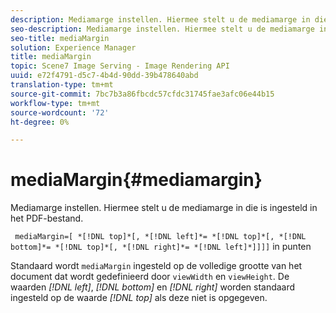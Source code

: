 ```yaml
---
description: Mediamarge instellen. Hiermee stelt u de mediamarge in die is ingesteld in het PDF-bestand.
seo-description: Mediamarge instellen. Hiermee stelt u de mediamarge in die is ingesteld in het PDF-bestand.
seo-title: mediaMargin
solution: Experience Manager
title: mediaMargin
topic: Scene7 Image Serving - Image Rendering API
uuid: e72f4791-d5c7-4b4d-90dd-39b478640abd
translation-type: tm+mt
source-git-commit: 7bc7b3a86fbcdc57cfdc31745fae3afc06e44b15
workflow-type: tm+mt
source-wordcount: '72'
ht-degree: 0%

---
```



# mediaMargin{#mediamargin}

Mediamarge instellen. Hiermee stelt u de mediamarge in die is ingesteld in het PDF-bestand.

` mediaMargin=[ *[!DNL top]*[, *[!DNL left]*= *[!DNL top]*[, *[!DNL bottom]*= *[!DNL top]*[, *[!DNL right]*= *[!DNL left]*]]]]` in punten

Standaard wordt `mediaMargin` ingesteld op de volledige grootte van het document dat wordt gedefinieerd door `viewWidth` en `viewHeight`. De waarden *[!DNL left]*, *[!DNL bottom]* en *[!DNL right]* worden standaard ingesteld op de waarde *[!DNL top]* als deze niet is opgegeven.
